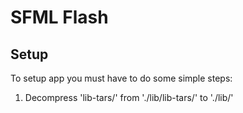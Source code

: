 # SFML Flash

## Setup
To setup app you must have to do some simple steps:
1. Decompress 'lib-tars/' from './lib/lib-tars/' to './lib/'
